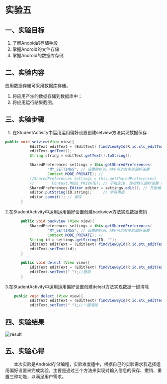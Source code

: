 # 实验五

## 一、实验目标

1. 了解Andoid的存储手段
2. 掌握Android的文件存储
3. 掌握Android的数据库存储

## 二、实验内容

应用数据存储可采用数据库存储。

1. 将应用产生的数据存储到数据库中；
2. 将应用运行结果截图。

## 三、实验步骤

1. 在StudentActivity中运用运用偏好设置创建setview方法实现数据保存

```java
public void setview(View view){
           EditText editText = (EditText) findViewById(R.id.stu_editText1);
           editText.getText();
           String string = editText.getText().toString();

           SharedPreferences settings = this.getSharedPreferences(
                   "MY_SETTINGS", // 设置的标识、APP可以有多的偏好设置
                   Context.MODE_PRIVATE); //
           //SharedPreferences settings = this.getSharedPreferences(
           //        Context.MODE_PRIVATE); // 不指定ID、使用默认偏好设置（只有一个）
           SharedPreferences.Editor editor = settings.edit(); // 开始编辑设置
           editor.putString(ID,string);     // 字符串值
           editor.commit(); // 保存
       }
```
2.在StudentActivity中运用运用偏好设置创建backview方法实现数据撤销
```java
       public void backview (View view){
           SharedPreferences settings = this.getSharedPreferences(
                   "MY_SETTINGS", // 设置的标识、APP可以有多的偏好设置
                   Context.MODE_PRIVATE); //
           String id = settings.getString(ID, "");
           EditText editText = (EditText) findViewById(R.id.stu_editText1);
           editText.setText(id);
       }

       public void delect (View view){
           EditText editText = (EditText) findViewById(R.id.stu_editText1);
           editText.setText(" ");//撤销
       }
```
3.在StudentActivity中运用运用偏好设置创建delect方法实现数据一键清除
```java
    public void delect (View view){
           EditText editText = (EditText) findViewById(R.id.stu_editText1);
           editText.setText(" ");//一键清除
```

## 四、实验结果

![result](https://raw.githubusercontent.com/tiamo669/android-labs-2020/master/students/net1814080903303/fifth.jpg)


## 五、实验心得

　　本次实验是Android存储编程，实验难度适中，根据自己的实验需求我选择运用偏好设置来完成实验，主要是通过三个方法来实现对输入信息的保存、撤销、重置三种功能，以满足用户需求。
